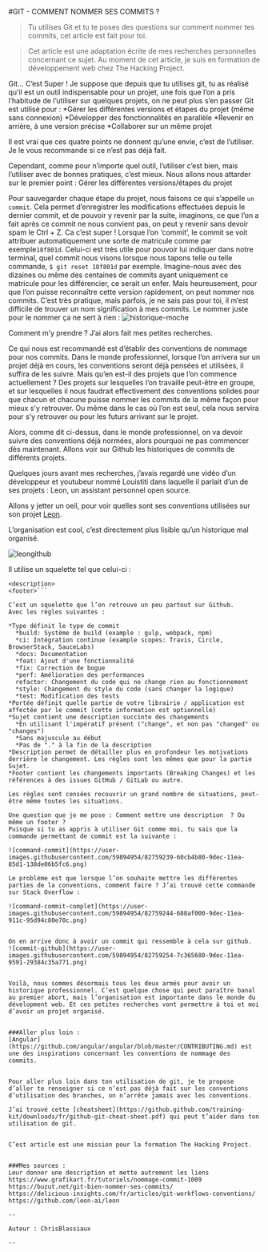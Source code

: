 #GIT - COMMENT NOMMER SES COMMITS ?

> Tu utilises Git et tu te poses des questions sur comment nommer tes commits, cet article est fait pour toi. 

> Cet article est une adaptation écrite de mes recherches personnelles concernant ce sujet. Au moment de cet article, je suis en formation de développement web chez The Hacking Project. 

Git… C’est Super ! 
Je suppose que depuis que tu utilises git, tu as réalisé qu’il est un outil indispensable pour un projet, une fois que l’on a pris l’habitude de l’utiliser sur quelques projets, on ne peut plus s’en passer
Git est utilisé pour : 
*Gérer les différentes versions et étapes du projet (même sans connexion)
*Développer des fonctionnalités en parallèle
*Revenir en arrière, à une version précise
*Collaborer sur un même projet

Il est vrai que ces quatre points ne donnent qu’une envie, c’est de l’utiliser. Je le vous recommande si ce n’est pas déjà fait.

Cependant, comme pour n’importe quel outil, l’utiliser c’est bien, mais l’utiliser avec de bonnes pratiques, c’est mieux. 
Nous allons nous attarder sur le premier point : Gérer les différentes versions/étapes du projet

Pour sauvegarder chaque étape du projet, nous faisons ce qui s’appelle `un commit`. Cela permet d’enregistrer les modifications effectuées depuis le dernier commit, et de pouvoir y revenir par la suite, imaginons, ce que l’on a fait après ce commit ne nous convient pas, on peut y revenir sans devoir spam le Ctrl + Z. Ca c’est super ! 
Lorsque l’on ‘commit’, le commit se voit attribuer automatiquement une sorte de matricule comme par exemple`18f801d`. Celui-ci est très utile pour pouvoir lui indiquer dans notre terminal, quel commit nous visons lorsque nous tapons telle ou telle commande, `$ git reset 18f801d` par exemple. Imagine-nous avec des dizaines ou même des centaines de commits ayant uniquement ce matricule pour les différencier, ce serait un enfer.
Mais heureusement, pour que l’on puisse reconnaître cette version rapidement, on peut nommer nos commits. C’est très pratique, mais parfois, je ne sais pas pour toi, il m’est difficile de trouver un nom signification à mes commits. Le nommer juste pour le nommer ça ne sert à rien : 
![historique-moche](https://user-images.githubusercontent.com/59894954/82759121-7a1fc800-9deb-11ea-92f0-1f2c231b7542.png)

Comment m’y prendre ? J’ai alors fait mes petites recherches. 

Ce qui nous est recommandé est d’établir des conventions de nommage pour nos commits. Dans le monde professionnel, lorsque l’on arrivera sur un projet déjà en cours, les conventions seront déjà pensées et utilisées, il suffira de les suivre. Mais qu’en est-il des projets que l’on commence actuellement ? Des projets sur lesquelles l’on travaille peut-être en groupe, et sur lesquelles il nous faudrait effectivement des conventions solides pour que chacun et chacune puisse nommer les commits de la même façon pour mieux s’y retrouver. Ou même dans le cas où l’on est seul, cela nous servira pour s’y retrouver ou pour les futurs arrivant sur le projet. 

Alors, comme dit ci-dessus, dans le monde professionnel, on va devoir suivre des conventions déjà normées, alors pourquoi ne pas commencer dès maintenant. Allons voir sur Github les historiques de commits de différents projets. 

Quelques jours avant mes recherches, j’avais regardé une vidéo d’un développeur et youtubeur nommé Louistiti dans laquelle il parlait d’un de ses projets : Leon, un assistant personnel open source. 

Allons y jetter un oeil, pour voir quelles sont ses conventions utilisées sur son projet [Leon](https://github.com/leon-ai/leon).

L’organisation est cool, c’est directement plus lisible qu’un historique mal organisé. 

![leongithub](https://user-images.githubusercontent.com/59894954/82759170-e995b780-9deb-11ea-85de-37b7489f6ce2.png)


Il utilise un squelette tel que celui-ci : 
```<type>(<portée>): <sujet>
<description>
<footer>```

C’est un squelette que l’on retrouve un peu partout sur Github.
Avec les règles suivantes : 

*Type définit le type de commit
  *build: Système de build (example : gulp, webpack, npm)
  *ci: Intégration continue (example scopes: Travis, Circle, BrowserStack, SauceLabs)
  *docs: Documentation
  *feat: Ajout d'une fonctionnalité
  *fix: Correction de bogue
  *perf: Amélioration des performances
  refactor: Changement du code qui ne change rien au fonctionnement
  *style: Changement du style du code (sans changer la logique)
  *test: Modification des tests
*Portée définit quelle partie de votre librairie / application est affectée par le commit (cette information est optionnelle)
*Sujet contient une description succinte des changements
  *En utilisant l'impératif présent ("change", et non pas "changed" ou "changes")
  *Sans majuscule au début
  *Pas de "." à la fin de la description
*Description permet de détailler plus en profondeur les motivations derrière le changement. Les règles sont les mêmes que pour la partie Sujet.
*Footer contient les changements importants (Breaking Changes) et les références à des issues GitHub / GitLab ou autre.

Les règles sont censées recouvrir un grand nombre de situations, peut-être même toutes les situations.

Une question que je me pose : Comment mettre une description  ? Ou même un footer ? 
Puisque si tu as appris à utiliser Git comme moi, tu sais que la commande permettant de commit est la suivante :

![command-commit](https://user-images.githubusercontent.com/59894954/82759239-60cb4b80-9dec-11ea-85d1-138de06b5fc6.png)

Le problème est que lorsque l’on souhaite mettre les différentes parties de la conventions, comment faire ? J’ai trouvé cette commande sur Stack Overflow : 

![command-commit-complet](https://user-images.githubusercontent.com/59894954/82759244-688af000-9dec-11ea-911c-95d94c80e70c.png)


On en arrive donc à avoir un commit qui ressemble à cela sur github. 
![commit-github](https://user-images.githubusercontent.com/59894954/82759254-7c365680-9dec-11ea-9591-29384c35a771.png)


Voilà, nous sommes désormais tous les deux armés pour avoir un historique professionnel. C’est quelque chose qui peut paraître banal au premier abort, mais l’organisation est importante dans le monde du dévelopment web. Et ces petites recherches vont permettre à toi et moi d’avoir un projet organisé. 


###Aller plus loin : 
[Angular](https://github.com/angular/angular/blob/master/CONTRIBUTING.md) est une des inspirations concernant les conventions de nommage des commits.


Pour aller plus loin dans ton utilisation de git, je te propose d’aller te renseigner si ce n’est pas déjà fait sur les conventions d’utilisation des branches, on n’arrête jamais avec les conventions. 

J’ai trouvé cette [cheatsheet](https://github.github.com/training-kit/downloads/fr/github-git-cheat-sheet.pdf) qui peut t’aider dans ton utilisation de git. 


C’est article est une mission pour la formation The Hacking Project. 


###Mes sources :
Leur donner une description et mette autrement les liens 
https://www.grafikart.fr/tutoriels/nommage-commit-1009
https://buzut.net/git-bien-nommer-ses-commits/
https://delicious-insights.com/fr/articles/git-workflows-conventions/
https://github.com/leon-ai/leon

--

Auteur : ChrisBlassiaux

--